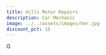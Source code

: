 ```yaml
---
title: Hills Motor Repairs
description: Car Mechanic
image: ../../assets/images/hmr.jpg
discount_pct: 15
---
```

G
